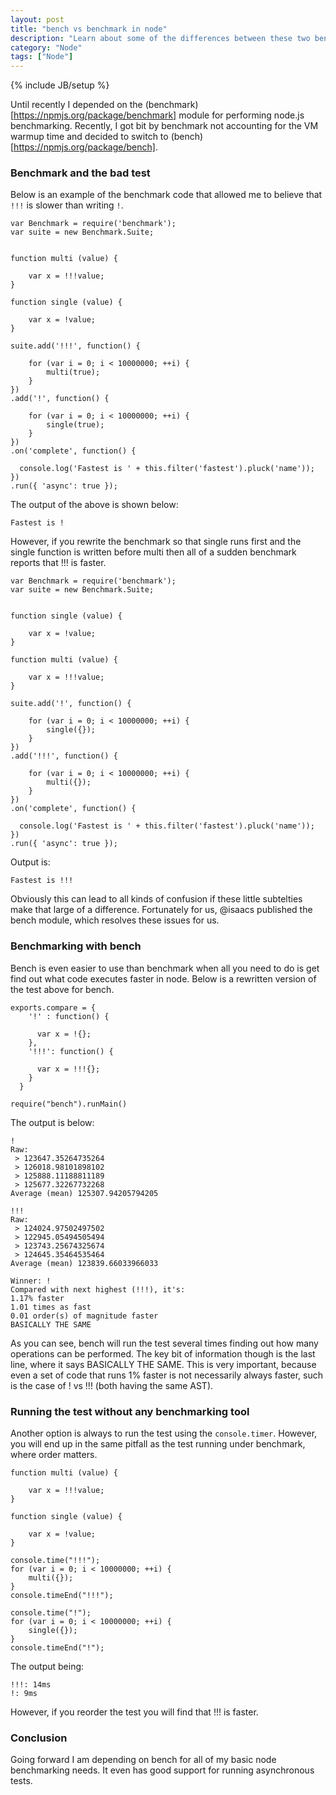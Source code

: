```yaml
---
layout: post
title: "bench vs benchmark in node"
description: "Learn about some of the differences between these two benchmarking tools"
category: "Node"
tags: ["Node"]
---
```

{% include JB/setup %}

Until recently I depended on the (benchmark)[https://npmjs.org/package/benchmark] module for performing node.js benchmarking.  Recently, I got bit by benchmark not accounting for the VM warmup time and decided to switch to (bench)[https://npmjs.org/package/bench].

### Benchmark and the bad test

Below is an example of the benchmark code that allowed me to believe that `!!!` is slower than writing `!`.

    var Benchmark = require('benchmark');
    var suite = new Benchmark.Suite;


    function multi (value) {

        var x = !!!value;
    }

    function single (value) {

        var x = !value;
    }

    suite.add('!!!', function() {

    	for (var i = 0; i < 10000000; ++i) {
        	multi(true);
    	}
    })
    .add('!', function() {

      	for (var i = 0; i < 10000000; ++i) {
        	single(true);
    	}
    })
    .on('complete', function() {

      console.log('Fastest is ' + this.filter('fastest').pluck('name'));
    })
    .run({ 'async': true });

The output of the above is shown below:

    Fastest is !

However, if you rewrite the benchmark so that single runs first and the single function is written before multi then all of a sudden benchmark reports that !!! is faster.

    var Benchmark = require('benchmark');
    var suite = new Benchmark.Suite;


    function single (value) {

        var x = !value;
    }

    function multi (value) {

        var x = !!!value;
    }

    suite.add('!', function() {

    	for (var i = 0; i < 10000000; ++i) {
        	single({});
    	}
    })
    .add('!!!', function() {

      	for (var i = 0; i < 10000000; ++i) {
        	multi({});
    	}
    })
    .on('complete', function() {

      console.log('Fastest is ' + this.filter('fastest').pluck('name'));
    })
    .run({ 'async': true });

Output is:

    Fastest is !!!

Obviously this can lead to all kinds of confusion if these little subtelties make that large of a difference.  Fortunately for us, @isaacs published the bench module, which resolves these issues for us.

### Benchmarking with bench

Bench is even easier to use than benchmark when all you need to do is get find out what code executes faster in node.  Below is a rewritten version of the test above for bench.

    exports.compare = {
    	'!' : function() {

          var x = !{};
        },
      	'!!!': function() {

          var x = !!!{};
        }
      }

    require("bench").runMain()

The output is below:

    !
    Raw:
     > 123647.35264735264
     > 126018.98101898102
     > 125888.11188811189
     > 125677.32267732268
    Average (mean) 125307.94205794205

    !!!
    Raw:
     > 124024.97502497502
     > 122945.05494505494
     > 123743.25674325674
     > 124645.35464535464
    Average (mean) 123839.66033966033

    Winner: !
    Compared with next highest (!!!), it's:
    1.17% faster
    1.01 times as fast
    0.01 order(s) of magnitude faster
    BASICALLY THE SAME

As you can see, bench will run the test several times finding out how many operations can be performed.  The key bit of information though is the last line, where it says BASICALLY THE SAME.  This is very important, because even a set of code that runs 1% faster is not necessarily always faster, such is the case of ! vs !!! (both having the same AST).


### Running the test without any benchmarking tool

Another option is always to run the test using the `console.timer`.  However, you will end up in the same pitfall as the test running under benchmark, where order matters.

    function multi (value) {

        var x = !!!value;
    }

    function single (value) {

        var x = !value;
    }

    console.time("!!!");
    for (var i = 0; i < 10000000; ++i) {
        multi({});
    }
    console.timeEnd("!!!");

    console.time("!");
    for (var i = 0; i < 10000000; ++i) {
        single({});
    }
    console.timeEnd("!");

The output being:

    !!!: 14ms
    !: 9ms

However, if you reorder the test you will find that !!! is faster.

### Conclusion

Going forward I am depending on bench for all of my basic node benchmarking needs.  It even has good support for running asynchronous tests.
